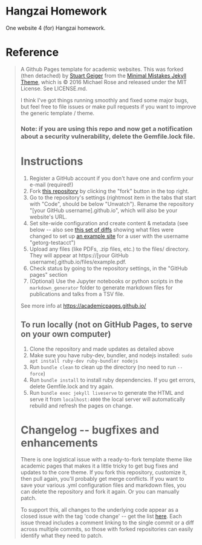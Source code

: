 # Hangzai Homework

One website 4 (for) Hangzai homework.



# Reference

> A Github Pages template for academic websites. This was forked (then detached) by [Stuart Geiger](https://github.com/staeiou) from the [Minimal Mistakes Jekyll Theme](https://mmistakes.github.io/minimal-mistakes/), which is © 2016 Michael Rose and released under the MIT License. See LICENSE.md.
>
> I think I've got things running smoothly and fixed some major bugs, but feel free to file issues or make pull requests if you want to improve the generic template / theme.
>
> ### Note: if you are using this repo and now get a notification about a security vulnerability, delete the Gemfile.lock file.
>
> # Instructions
>
> 1. Register a GitHub account if you don't have one and confirm your e-mail (required!)
> 2. Fork [this repository](https://github.com/academicpages/academicpages.github.io) by clicking the "fork" button in the top right.
> 3. Go to the repository's settings (rightmost item in the tabs that start with "Code", should be below "Unwatch"). Rename the repository "[your GitHub username].github.io", which will also be your website's URL.
> 4. Set site-wide configuration and create content & metadata (see below -- also see [this set of diffs](http://archive.is/3TPas) showing what files were changed to set up [an example site](https://getorg-testacct.github.io) for a user with the username "getorg-testacct")
> 5. Upload any files (like PDFs, .zip files, etc.) to the files/ directory. They will appear at https://[your GitHub username].github.io/files/example.pdf.
> 6. Check status by going to the repository settings, in the "GitHub pages" section
> 7. (Optional) Use the Jupyter notebooks or python scripts in the `markdown_generator` folder to generate markdown files for publications and talks from a TSV file.
>
> See more info at https://academicpages.github.io/
>
> ## To run locally (not on GitHub Pages, to serve on your own computer)
>
> 1. Clone the repository and made updates as detailed above
> 2. Make sure you have ruby-dev, bundler, and nodejs installed: `sudo apt install ruby-dev ruby-bundler nodejs`
> 3. Run `bundle clean` to clean up the directory (no need to run `--force`)
> 4. Run `bundle install` to install ruby dependencies. If you get errors, delete Gemfile.lock and try again.
> 5. Run `bundle exec jekyll liveserve` to generate the HTML and serve it from `localhost:4000` the local server will automatically rebuild and refresh the pages on change.
>
> # Changelog -- bugfixes and enhancements
>
> There is one logistical issue with a ready-to-fork template theme like academic pages that makes it a little tricky to get bug fixes and updates to the core theme. If you fork this repository, customize it, then pull again, you'll probably get merge conflicts. If you want to save your various .yml configuration files and markdown files, you can delete the repository and fork it again. Or you can manually patch.
>
> To support this, all changes to the underlying code appear as a closed issue with the tag 'code change' -- get the list [here](https://github.com/academicpages/academicpages.github.io/issues?q=is%3Aclosed%20is%3Aissue%20label%3A%22code%20change%22%20). Each issue thread includes a comment linking to the single commit or a diff across multiple commits, so those with forked repositories can easily identify what they need to patch.
